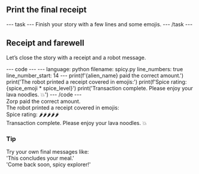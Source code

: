 <h2 class="c-project-heading--task">Print the final receipt</h2>
--- task ---
Finish your story with a few lines and some emojis.
--- /task ---

<h2 class="c-project-heading--explainer">Receipt and farewell</h2>

Let’s close the story with a receipt and a robot message.

<div class="c-project-code">
--- code ---
---
language: python
filename: spicy.py
line_numbers: true
line_number_start: 14
---
print(f'{alien_name} paid the correct amount.')
print('The robot printed a receipt covered in emojis:')
print(f'Spice rating: {spice_emoji * spice_level}')
print('Transaction complete. Please enjoy your lava noodles. 💥')
--- /code ---
</div>

<div class="c-project-output">
Zorp paid the correct amount.<br />
The robot printed a receipt covered in emojis:<br />
Spice rating: 🌶️🌶️🌶️🌶️🌶️<br />
Transaction complete. Please enjoy your lava noodles. 💥
</div>

<div class="c-project-callout c-project-callout--tip">

### Tip

Try your own final messages like:<br />
'This concludes your meal.'<br />
'Come back soon, spicy explorer!'

</div>
